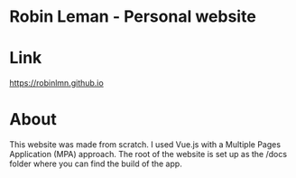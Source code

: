 # Robin Leman - Personal website

# Link

https://robinlmn.github.io

# About

This website was made from scratch. I used Vue.js with a Multiple Pages Application (MPA) approach.
The root of the website is set up as the /docs folder where you can find the build of the app.

